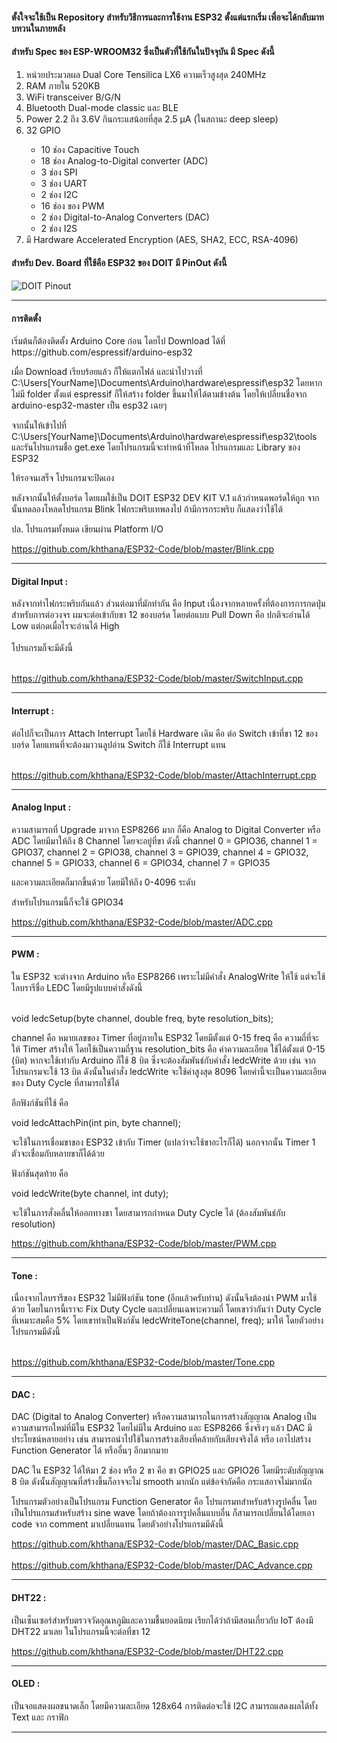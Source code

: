 <h4> ตั้งใจจะใช้เป็น Repository สำหรับวิธีการและการใช้งาน ESP32 ตั้งแต่แรกเริ่ม เพื่อจะได้กลับมาทบทวนในภายหลัง</h4>

<h4> สำหรับ Spec ของ ESP-WROOM32 ซึ่งเป็นตัวที่ใช้กันในปัจจุบัน มี Spec ดังนี้ </h4>
<ol>
<li>หน่วยประมวลผล Dual Core Tensilica LX6 ความเร็วสูงสุด 240MHz</li>
<li>RAM ภายใน 520KB</li>
<li>WiFi transceiver B/G/N</li>
<li>Bluetooth  Dual-mode classic และ BLE</li>
<li>Power 2.2 ถึง 3.6V กินกระแสน้อยที่สุด 2.5 µA (ในสถานะ deep sleep)</li>
<li>32 GPIO</li>
<ul>
    <li>10 ช่อง Capacitive Touch</li>
    <li>18 ช่อง Analog-to-Digital converter (ADC)</li>
    <li>3 ช่อง SPI </li>
    <li>3 ช่อง UART </li>
    <li>2 ช่อง I2C </li>
    <li>16 ช่อง ของ PWM</li>
    <li>2 ช่อง Digital-to-Analog Converters (DAC)</li>
    <li>2 ช่อง I2S </li>
 </ul>
 <li>มี Hardware Accelerated Encryption (AES, SHA2, ECC, RSA-4096)</li>
 </ol>    
<h4> สำหรับ Dev. Board ที่ใช้คือ ESP32 ของ DOIT มี PinOut ดังนี้ </h4>
 
<img src="https://raw.githubusercontent.com/playelek/pinout-doit-32devkitv1/master/pinoutDOIT32devkitv1.png" alt="DOIT Pinout">

<br>
<hr>
<h4>การติดตั้ง </h4>
เริ่มต้นก็ต้องติดตั้ง Arduino Core ก่อน โดยไป Download ได้ที่ https://github.com/espressif/arduino-esp32

เมื่อ Download เรียบร้อยแล้ว ก็ให้แตกไฟล์ และนำไปวางที่ C:\Users\[YourName]\Documents\Arduino\hardware\espressif\esp32 
โดยหากไม่มี folder ตั้งแต่ espressif ก็ให้สร้าง folder ขึ้นมาให้ได้ตามข้างต้น โดยให้เปลี่ยนชื่อจาก arduino-esp32-master เป็น esp32 เฉยๆ 

จากนั้นให้เข้าไปที่ C:\Users\[YourName]\Documents\Arduino\hardware\espressif\esp32\tools และรันโปรแกรมชื่อ get.exe 
โดยโปรแกรมนี้จะทำหน้าที่โหลด โปรแกรมและ Library ของ ESP32 

ให้รอจนเสร็จ โปรแกรมจะปิดเอง 

หลังจากนั้นให้ตั้งบอร์ด โดยผมใช้เป็น DOIT ESP32 DEV KIT V.1 แล้วกำหนดพอร์ดให้ถูก จากนั้นทดลองโหลดโปรแกรม Blink ไฟกระพริบเทพลงไป ถ้ามีการกระพริบ ก็แสดงว่าใช้ได้ 

ปล. โปรแกรมทั้งหมด เขียนผ่าน Platform I/O 

https://github.com/khthana/ESP32-Code/blob/master/Blink.cpp

<hr>

<h4>Digital Input : </h4>หลังจากทำไฟกระพริบกันแล้ว ส่วนต่อมาที่มักทำกัน คือ Input เนื่องจากหลายครั้งที่ต้องการการกดปุ่ม <br>
สำหรับการต่อวงจร ผมจะต่อเข้ากับขา 12 ของบอร์ด โดยต่อแบบ Pull Down คือ ปกติจะอ่านได้ Low แต่กดเมื่อไรจะอ่านได้ High <br><br>
โปรแกรมก็จะมีดังนี้ <br><br>


https://github.com/khthana/ESP32-Code/blob/master/SwitchInput.cpp

<hr>

<h4>Interrupt : </h4>ต่อไปก็จะเป็นการ Attach Interrupt โดยใช้ Hardware เดิม คือ ต่อ Switch เข้าที่ขา 12 ของบอร์ด โดยแทนที่จะต้องมาวนลูปอ่าน Switch ก็ใช้ Interrupt แทน <br><br>


https://github.com/khthana/ESP32-Code/blob/master/AttachInterrupt.cpp

<hr>

<h4>Analog Input : </h4> ความสามารถที่ Upgrade มาจาก ESP8266 มาก ก็คือ Analog to Digital Converter หรือ ADC โดยมีมาให้ถึง 8 Channel 
โดยจะอยู่ที่ขา ดังนี้ channel 0 = GPIO36, channel 1 = GPIO37, channel 2 = GPIO38, channel 3 = GPIO39, channel 4 = GPIO32, channel 5 = GPIO33, channel 6 = GPIO34, channel 7 = GPIO35

และความละเอียดก็มากขึ้นด้วย โดยมีให้ถึง 0-4096 ระดับ 

สำหรับโปรแกรมนี้ก็จะใช้ GPIO34

https://github.com/khthana/ESP32-Code/blob/master/ADC.cpp

<hr>

<h4>PWM : </h4>ใน ESP32 จะต่างจาก Arduino หรือ ESP8266 เพราะไม่มีคำสั่ง AnalogWrite ให้ใช้ แต่จะใช้ไลบรารีชื่อ LEDC โดยมีรูปแบบคำสั่งดังนี้ <br><br>


void ledcSetup(byte channel, double freq, byte resolution_bits);

channel คือ หมายเลขของ Timer ที่อยู่ภายใน ESP32 โดยมีตั้งแต่ 0-15 
freq คือ ความถี่ที่จะให้ Timer สร้างให้ โดยใช้เป็นความถี่ฐาน 
resolution_bits คือ ค่าความละเอียด ใช้ได้ตั้งแต่ 0-15 (บิต) หากจะใช้เท่ากับ Arduino ก็ใช้ 8 บิต ซึ่งจะต้องสัมพันธ์กับคำสั่ง ledcWrite ด้วย เช่น จากโปรแกรมจะใช้ 13 บิต ดังนั้นในคำสั่ง ledcWrite จะใช้ค่าสูงสุด 8096 โดยค่านี้จะเป็นความละเอียดของ Duty Cycle ที่สามารถใช้ได้ 

อีกฟังก์ชันที่ใช้ คือ 
 
void ledcAttachPin(int pin, byte channel);

จะใช้ในการเชื่อมขาของ ESP32 เข้ากับ Timer (แปลว่าจะใช้ขาอะไรก็ได้) นอกจากนั้น Timer 1 ตัวจะเชื่อมกับหลายขาก็ได้ด้วย 

ฟังก์ชันสุดท้าย คือ 

void ledcWrite(byte channel, int duty);

จะใช้ในการสั่งคลื่นให้ออกทางขา โดยสามารถกำหนด Duty Cycle ได้ (ต้องสัมพันธ์กับ resolution) 

https://github.com/khthana/ESP32-Code/blob/master/PWM.cpp

<hr>
<h4>Tone : </h4>
เนื่องจากไลบรารีของ ESP32 ไม่มีฟังก์ชัน tone (อีกแล้วครับท่าน) ดังนั้นจึงต้องนำ PWM มาใช้ด้วย โดยในการนี้เราจะ Fix Duty Cycle และเปลี่ยนเฉพาะความถี่ โดยเขาว่ากันว่า Duty Cycle ที่เหมาะสมคือ 5% โดยเขาทำเป็นฟังก์ชัน ledcWriteTone(channel, freq); มาให้ โดยตัวอย่างโปรแกรมมีดังนี้
<br><br>

https://github.com/khthana/ESP32-Code/blob/master/Tone.cpp


<hr>
<h4>DAC : </h4>

DAC (Digital to Analog Converter) หรือความสามารถในการสร้างสัญญาณ Analog เป็นความสามารถใหม่ที่มีใน ESP32 โดยไม่มีใน Arduino และ ESP8266 ซึ่งจริงๆ แล้ว DAC มีประโยชน์หลายอย่าง เช่น สามารถนำไปใช้ในการสร้างเสียงที่คล้ายกับเสียงจริงได้ หรือ เอาไปสร้าง Function Generator ได้ หรืออื่นๆ อีกมากมาย <br>

DAC ใน ESP32 ได้ให้มา 2 ช่อง หรือ 2 ขา คือ ขา GPIO25 และ GPIO26 โดยมีระดับสัญญาณ 8 บิต ดังนั้นสัญญาณที่สร้างขึ้นก็อาจจะไม่ smooth มากนัก แต่ข้อจำกัดคือ กระแสอาจไม่มากนัก 

โปรแกรมตัวอย่างเป็นโปรแกรม Function Generator คือ โปรแกรมทสำหรับสร้างรูปคลื่น โดยเป็นโปรแกรมสำหรับสร้าง sine wave โดยถ้าต้องการรูปคลื่นแบบอื่น ก็สามารถเปลี่ยนได้โดยเอา code จาก comment มาเปลี่ยนแทน โดยตัวอย่างโปรแกรมมีดังนี้

https://github.com/khthana/ESP32-Code/blob/master/DAC_Basic.cpp<br><br>
https://github.com/khthana/ESP32-Code/blob/master/DAC_Advance.cpp


<hr>
<h4>DHT22 : </h4>

เป็นเซ็นเซอร์สำหรับตรวจวัดอุณหภูมิและความชื้นยอดนิยม เรียกได้ว่าถ้ามีสอนเกี่ยวกับ IoT ต้องมี DHT22 มาเลย ในโปรแกรมนี้จะต่อที่ขา 12 

https://github.com/khthana/ESP32-Code/blob/master/DHT22.cpp

<hr>
<h4>OLED : </h4>
เป็นจอแสดงผลขนาดเล็ก โดยมีความละเอียด 128x64 การติดต่อจะใช้ I2C สามารถแสดงผลได้ทั้ง Text และ กราฟิก 

<hr>






